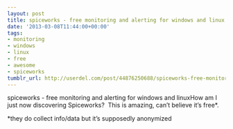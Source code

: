 ```yaml
---
layout: post
title: spiceworks - free monitoring and alerting for windows and linux
date: '2013-03-08T11:44:00+00:00'
tags:
- monitoring
- windows
- linux
- free
- awesome
- spiceworks
tumblr_url: http://userdel.com/post/44876250688/spiceworks-free-monitoring-and-alerting-for
---
```

spiceworks - free monitoring and alerting for windows and linuxHow am I just now discovering Spiceworks?  This is amazing, can’t believe it’s free*.

*they do collect info/data but it’s supposedly anonymized
